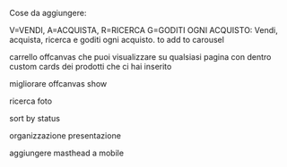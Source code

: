 Cose da aggiungere:

V=VENDI, A=ACQUISTA, R=RICERCA G=GODITI OGNI ACQUISTO: Vendi, acquista, ricerca e goditi ogni acquisto. to add to carousel


carrello offcanvas che puoi visualizzare su qualsiasi pagina con dentro custom cards dei prodotti che ci hai inserito

migliorare offcanvas show

ricerca foto

sort by status

organizzazione presentazione

aggiungere masthead a mobile
